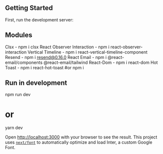 

## Getting Started
First, run the development server:
## Modules
Clsx - npm i clsx
React Observer Interaction - npm i react-observer-interaction
Vertical Timeline - npm i react-vertical-timeline-component
Resend - npm i resend@0.16.0
React Email - npm i @react-email/components @react-email/tailwind
React-Dom - npm i react-dom
Hot Toast - npm i react-hot-toast
#or
npm i

## Run in development
npm run dev
# or
yarn dev

Open [http://localhost:3000](http://localhost:3000) with your browser to see the result.
This project uses [`next/font`](https://nextjs.org/docs/basic-features/font-optimization) to automatically optimize and load Inter, a custom Google Font.


 
 
